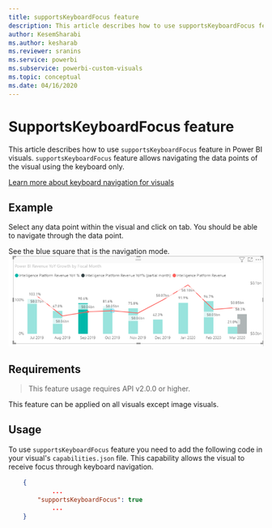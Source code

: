 ```yaml
---
title: supportsKeyboardFocus feature
description: This article describes how to use supportsKeyboardFocus feature in Power BI visuals.
author: KesemSharabi
ms.author: kesharab
ms.reviewer: sranins
ms.service: powerbi
ms.subservice: powerbi-custom-visuals
ms.topic: conceptual
ms.date: 04/16/2020
---
```


# SupportsKeyboardFocus feature
This article describes how to use `supportsKeyboardFocus` feature in Power BI visuals.
`supportsKeyboardFocus` feature allows navigating the data points of the visual using the keyboard only.

[Learn more about keyboard navigation for visuals](../../desktop-accessibility-consuming-tools.md#keyboard-navigation)

## Example
Select any data point within the visual and click on tab. You should be able to navigate through the data point.

See the blue square that is the navigation mode.
![](./media/supportsKeyboardFocus-feature/example.png)

## Requirements
> This feature usage requires API v2.0.0 or higher.

This feature can be applied on all visuals except image visuals.

## Usage
To use `supportsKeyboardFocus` feature you need to add the following code in your visual's `capabilities.json` file.
This capability allows the visual to receive focus through keyboard navigation.

```json
    {   
            ...
        "supportsKeyboardFocus": true
            ...
    }

```